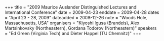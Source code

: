 +++
title = "2009 Maurice Auslander Distinguished Lectures and International Conference"
date = 2009-04-23
enddate = 2009-04-28
dates = "April 23 - 28, 2009"
dateadded = 2008-12-26
note = "Woods Hole, Massachusetts, USA"
organisers = "Kiyoshi Igusa (Brandeis), Alex Martsinkovsky (Northeastern), Gordana Todorov (Northeastern)"
speakers = "Ed Green (Virginia Tech) and Dieter Happel (TU Chemnitz)"
+++
